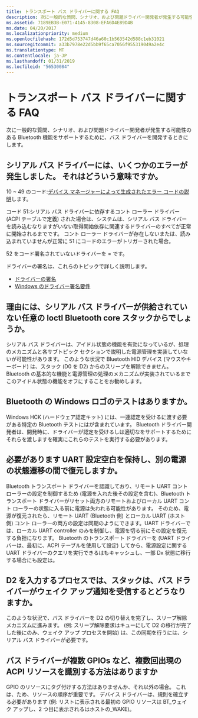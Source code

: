 ```yaml
---
title: トランスポート バス ドライバーに関する FAQ
description: 次に一般的な質問、シナリオ、および問題ドライバー開発者が発生する可能性のある Bluetooth 機能をサポートするために、バス ドライバーを開発するときにします。
ms.assetid: 7189EB3B-E071-4145-8308-EFA6D4E89D4B
ms.date: 04/20/2017
ms.localizationpriority: medium
ms.openlocfilehash: 172d5d753747d46a60c1b563542d588c1eb31021
ms.sourcegitcommit: a33b7978e22d5bb9f65ca7056f955319049a2e4c
ms.translationtype: MT
ms.contentlocale: ja-JP
ms.lasthandoff: 01/31/2019
ms.locfileid: "56530084"
---
```

# <a name="transport-bus-driver-faq"></a>トランスポート バス ドライバーに関する FAQ


次に一般的な質問、シナリオ、および問題ドライバー開発者が発生する可能性のある Bluetooth 機能をサポートするために、バス ドライバーを開発するときにします。

## <a name="span-idmyserialbusdriverencounteredsomeerrorwhatdoesitmeanspanspan-idmyserialbusdriverencounteredsomeerrorwhatdoesitmeanspanmy-serial-bus-driver-encountered-some-error-what-does-it-mean"></a><span id="my_serial_bus_driver_encountered_some_error._what_does_it_mean_"></span><span id="MY_SERIAL_BUS_DRIVER_ENCOUNTERED_SOME_ERROR._WHAT_DOES_IT_MEAN_"></span>シリアル バス ドライバーには、いくつかのエラーが発生しました。 それはどういう意味ですか。


10 ~ 49 のコード:[デバイス マネージャーによって生成されたエラー コードの説明](http://support.microsoft.com/kb/310123)します。

コード 51:シリアル バス ドライバーに依存するコント ローラー ドライバー (ACPI テーブルで定義) された場合は、システムは、シリアル バス ドライバーを読み込むなりますがいない取得開始依存に関連するドライバーのすべてが正常に開始されるまでです。 コント ローラー ドライバーが存在しないまたは、読み込まれていませんが正常に 51 にコードのエラーがトリガーされた場合。

52 をコード署名されていないドライバーを = です。

ドライバーの署名は、これらのトピックで詳しく説明します。

-   [ドライバーの署名](https://msdn.microsoft.com/library/windows/hardware/ff544865)
-   [Windows のドライバー署名要件](https://msdn.microsoft.com/windows/hardware/gg487317)

## <a name="span-idwhyismyserialbusdrivernotgettinganyioctlsfromthebluetoothcorestackspanspan-idwhyismyserialbusdrivernotgettinganyioctlsfromthebluetoothcorestackspanspan-idwhyismyserialbusdrivernotgettinganyioctlsfromthebluetoothcorestackspanwhy-is-my-serial-bus-driver-not-getting-any-ioctls-from-the-bluetooth-core-stack"></a><span id="Why_is_my_serial_bus_driver_not_getting_any_IOCTLs_from_the_Bluetooth_core_stack_"></span><span id="why_is_my_serial_bus_driver_not_getting_any_ioctls_from_the_bluetooth_core_stack_"></span><span id="WHY_IS_MY_SERIAL_BUS_DRIVER_NOT_GETTING_ANY_IOCTLS_FROM_THE_BLUETOOTH_CORE_STACK_"></span>理由には、シリアル バス ドライバーが供給されていない任意の Ioctl Bluetooth core スタックからでしょうか。


シリアル バス ドライバーは、アイドル状態の機能を有効になっているが、処理のメカニズムと各サブトピック セクションで説明した電源管理を実装していないが可能性があります。 このような状況で Bluetooth HID デバイス (マウスやキーボード) は、スタック (D0 を D2) からのスリープを解除できません。 Bluetooth の基本的な機能と電源管理の処理のメカニズムが実装されているまでこのアイドル状態の機能をオフにすることをお勧めします。

## <a name="span-idaretherebluetoothwindowslogotestsspanspan-idaretherebluetoothwindowslogotestsspanspan-idaretherebluetoothwindowslogotestsspanare-there-bluetooth-windows-logo-tests"></a><span id="Are_there_Bluetooth_Windows_Logo_Tests_"></span><span id="are_there_bluetooth_windows_logo_tests_"></span><span id="ARE_THERE_BLUETOOTH_WINDOWS_LOGO_TESTS_"></span>Bluetooth の Windows ロゴのテストはありますか。


Windows HCK (ハードウェア認定キット) には、一連認定を受けるに渡す必要がある特定の Bluetooth テストにはが含まれています。 Bluetooth ドライバー開発者は、開発時に、ドライバーが認定を受けるしは適切なをサポートするためにそれらを渡しますを確実にこれらのテストを実行する必要があります。

## <a name="span-idshoulduartsettingsbepreservedandrestoredamongthedifferentpowerstatetransitionsspanspan-idshoulduartsettingsbepreservedandrestoredamongthedifferentpowerstatetransitionsspanspan-idshoulduartsettingsbepreservedandrestoredamongthedifferentpowerstatetransitionsspanshould-uart-settings-be-preserved-and-restored-among-the-different-power-state-transitions"></a><span id="Should_UART_settings_be_preserved_and_restored_among_the_different_power_state_transitions_"></span><span id="should_uart_settings_be_preserved_and_restored_among_the_different_power_state_transitions_"></span><span id="SHOULD_UART_SETTINGS_BE_PRESERVED_AND_RESTORED_AMONG_THE_DIFFERENT_POWER_STATE_TRANSITIONS_"></span>必要があります UART 設定空白を保持し、別の電源の状態遷移の間で復元しますか。


Bluetooth トランスポート ドライバーを認識しており、リモート UART コント ローラーの設定を制御するため (電源を入れた後その設定を含む)、Bluetooth トランスポート ドライバーがリセット両方のリモートおよびローカル UART コント ローラーの状態に入る前に電源は失われる可能性があります。 そのため、電源が復元されたら、リモート UART (Bluetooth 側) とローカル UART (ホスト側) コント ローラーの両方の設定は同期のようにできます。UART ドライバーでは、ローカル UART controller のみを制御し、電源を切る前にその設定を復元する負担になります。 Bluetooth のトランスポート ドライバーを (UART ドライバーは、最初に、ACPI テーブルを使用して設定) してから、電源設定に関する UART ドライバーのクエリを実行できるはもキャッシュし、一部 Dx 状態に移行する場合にも設定は。

## <a name="span-idwhathappensifthebusdriverreceivesawakenotificationwhilethestackisintheprocessofenteringd2spanspan-idwhathappensifthebusdriverreceivesawakenotificationwhilethestackisintheprocessofenteringd2spanspan-idwhathappensifthebusdriverreceivesawakenotificationwhilethestackisintheprocessofenteringd2spanwhat-happens-if-the-bus-driver-receives-a-wake-notification-while-the-stack-is-in-the-process-of-entering-d2"></a><span id="What_happens_if_the_bus_driver_receives_a_wake_notification_while_the_stack_is_in_the_process_of_entering_D2_"></span><span id="what_happens_if_the_bus_driver_receives_a_wake_notification_while_the_stack_is_in_the_process_of_entering_d2_"></span><span id="WHAT_HAPPENS_IF_THE_BUS_DRIVER_RECEIVES_A_WAKE_NOTIFICATION_WHILE_THE_STACK_IS_IN_THE_PROCESS_OF_ENTERING_D2_"></span>D2 を入力するプロセスでは、スタックは、バス ドライバーがウェイク アップ通知を受信するとどうなりますか。


このような状況で、バス ドライバーを D2 の切り替えを完了し、スリープ解除メカニズムに進みます。 (例: スリープ解除要求はキューにして D2 の移行が完了した後にのみ、ウェイク アップ プロセスを開始) は、この同期を行うには、シリアル バス ドライバーが必要です。

## <a name="span-idhowshouldabusdriveridentifyitsacpiresourceofmultipleoccurrencessuchasmultiplegpiosspanspan-idhowshouldabusdriveridentifyitsacpiresourceofmultipleoccurrencessuchasmultiplegpiosspanspan-idhowshouldabusdriveridentifyitsacpiresourceofmultipleoccurrencessuchasmultiplegpiosspanhow-should-a-bus-driver-identify-its-acpi-resource-of-multiple-occurrences-such-as-multiple-gpios"></a><span id="How_should_a_bus_driver_identify_its_ACPI_resource_of_multiple_occurrences__such_as_multiple_GPIOs_"></span><span id="how_should_a_bus_driver_identify_its_acpi_resource_of_multiple_occurrences__such_as_multiple_gpios_"></span><span id="HOW_SHOULD_A_BUS_DRIVER_IDENTIFY_ITS_ACPI_RESOURCE_OF_MULTIPLE_OCCURRENCES__SUCH_AS_MULTIPLE_GPIOS_"></span>バス ドライバーが複数 GPIOs など、複数回出現の ACPI リソースを識別する方法はありますか


GPIO のリソースにタグ付けする方法はありませんか、それ以外の場合。 これは、ため、リソースの順序が重要です。 デバイス ドライバーは、規則を確立する必要があります (例: リストに表示される最初の GPIO リソースは BT\_ウェイク アップし、2 つ目に表示されるはホストの\_WAKE)。

 

 





